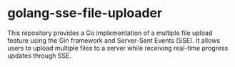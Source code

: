 # golang-sse-file-uploader
This repository provides a Go implementation of a multiple file upload feature using the Gin framework and Server-Sent Events (SSE). It allows users to upload multiple files to a server while receiving real-time progress updates through SSE.
